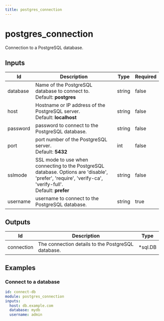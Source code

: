 ```yaml
---
title: postgres_connection
---
```


# postgres_connection

Connection to a PostgreSQL database.

## Inputs

| Id       | Description                                                                                                                                                | Type   | Required |
| -------- | ---------------------------------------------------------------------------------------------------------------------------------------------------------- | ------ | -------- |
| database | Name of the PostgreSQL database to connect to.<br>Default: **postgres**                                                                                    | string | false    |
| host     | Hostname or IP address of the PostgreSQL server.<br>Default: **localhost**                                                                                 | string | false    |
| password | password to connect to the PostgreSQL database.                                                                                                            | string | false    |
| port     | port number of the PostgreSQL server.<br>Default: **5432**                                                                                                 | int    | false    |
| sslmode  | SSL mode to use when connecting to the PostgreSQL database. Options are 'disable', 'prefer', 'require', 'verify-ca', 'verify-full'.<br>Default: **prefer** | string | false    |
| username | username to connect to the PostgreSQL database.                                                                                                            | string | true     |

## Outputs

| Id         | Description                                        | Type     |
| ---------- | -------------------------------------------------- | -------- |
| connection | The connection details to the PostgreSQL database. | \*sql.DB |

## Examples

### Connect to a database

```yaml
id: connect-db
module: postgres_connection
inputs:
  host: db.example.com
  database: mydb
  username: admin
```
